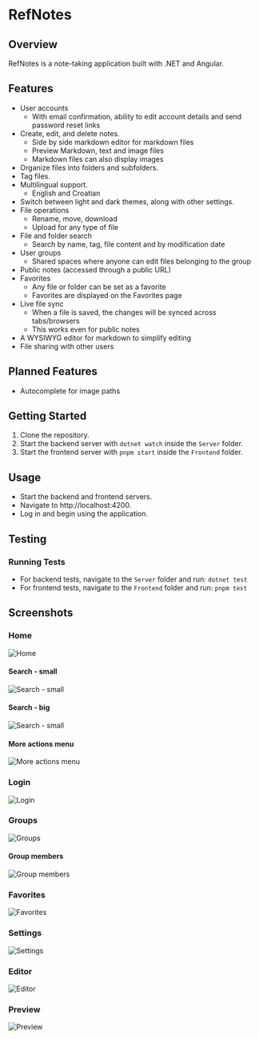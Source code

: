 # RefNotes

## Overview

RefNotes is a note-taking application built with .NET and Angular.

## Features

- User accounts
    - With email confirmation, ability to edit account details and send password reset links
- Create, edit, and delete notes.
    - Side by side markdown editor for markdown files
    - Preview Markdown, text and image files
    - Markdown files can also display images
- Organize files into folders and subfolders.
- Tag files.
- Multilingual support.
    - English and Croatian
- Switch between light and dark themes, along with other settings.
- File operations
    - Rename, move, download
    - Upload for any type of file
- File and folder search
    - Search by name, tag, file content and by modification date
- User groups
    - Shared spaces where anyone can edit files belonging to the group
- Public notes (accessed through a public URL)
- Favorites
    - Any file or folder can be set as a favorite
    - Favorites are displayed on the Favorites page
- Live file sync
    - When a file is saved, the changes will be synced across tabs/browsers
    - This works even for public notes
- A WYSIWYG editor for markdown to simplify editing
- File sharing with other users

## Planned Features

- Autocomplete for image paths

## Getting Started

1. Clone the repository.
2. Start the backend server with `dotnet watch` inside the `Server` folder.
3. Start the frontend server with `pnpm start` inside the `Frontend` folder.

## Usage

- Start the backend and frontend servers.
- Navigate to http://localhost:4200.
- Log in and begin using the application.

## Testing

### Running Tests

- For backend tests, navigate to the `Server` folder and run:
  `dotnet test`
- For frontend tests, navigate to the `Frontend` folder and run:
  `pnpm test`

## Screenshots

### Home

![Home](images/home.png)

#### Search - small
![Search - small](images/search_small.png)

#### Search - big
![Search - small](images/search_big.png)

#### More actions menu
![More actions menu](images/more_actions_menu.png)

### Login

![Login](images/login.png)

### Groups
![Groups](images/groups.png)

#### Group members
![Group members](images/group_members.png)

### Favorites
![Favorites](images/favorites.png)

### Settings

![Settings](images/settings.png)

### Editor

![Editor](images/editor.png)

### Preview
![Preview](images/preview.png)
